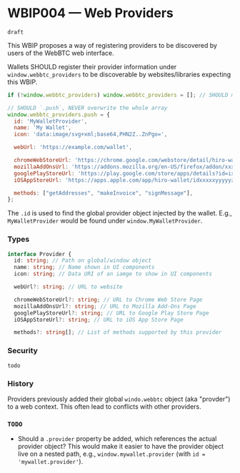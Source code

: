 # WBIP004 — Web Providers

`draft`

This WBIP proposes a way of registering providers to be discovered by users of the WebBTC web interface.

Wallets SHOULD register their provider information under `window.webbtc_providers` to be discoverable by websites/libraries expecting this WBIP.

```js
if (!window.webbtc_providers) window.webbtc_providers = []; // SHOULD make sure the array exists

// SHOULD `.push`, NEVER overwrite the whole array
window.webbtc_providers.push = {
  id: 'MyWalletProvider',
  name: 'My Wallet',
  icon: 'data:image/svg+xml;base64,PHN2Z..ZnPgo=',

  webUrl: 'https://example.com/wallet',

  chromeWebStoreUrl: 'https://chrome.google.com/webstore/detail/hiro-wallet/xxxxxyyyyyzzzzz',
  mozillaAddOnsUrl: 'https://addons.mozilla.org/en-US/firefox/addon/xxxxxyyyyyzzzzz',
  googlePlayStoreUrl: 'https://play.google.com/store/apps/details?id=ixxxxxyyyyyzzzzz',
  iOSAppStoreUrl: 'https://apps.apple.com/app/hiro-wallet/idxxxxxyyyyyzzzzz',

  methods: ["getAddresses", "makeInvoice", "signMessage"],
};
```

The `.id` is used to find the global provider object injected by the wallet.
E.g., `MyWalletProvider` would be found under `window.MyWalletProvider`.

### Types

```ts
interface Provider {
  id: string; // Path on global/window object
  name: string; // Name shown in UI components
  icon: string; // Data URI of an iamge to show in UI components

  webUrl?: string; // URL to website

  chromeWebStoreUrl?: string; // URL to Chrome Web Store Page
  mozillaAddOnsUrl?: string; // URL to Mozilla Add-Ons Page
  googlePlayStoreUrl?: string; // URL to Google Play Store Page
  iOSAppStoreUrl?: string; // URL to iOS App Store Page

  methods?: string[]; // List of methods supported by this provider
```

### Security

`todo`

### History

Providers previously added their global `windo.webbtc` object (aka "provder") to a web context. This often lead to conflicts with other providers.

### `TODO`

- Should a `.provider` property be added, which references the actual provider object?
  This would make it easier to have the provider object live on a nested path, e.g., `window.mywallet.provider` (with `id = 'mywallet.provider'`).